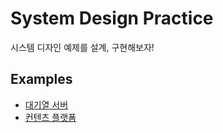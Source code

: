 # System Design Practice

시스템 디자인 예제를 설계, 구현해보자!

## Examples

- [대기열 서버](queue_server/README.md)
- [컨텐츠 플랫폼](contents_platform/README.md)
